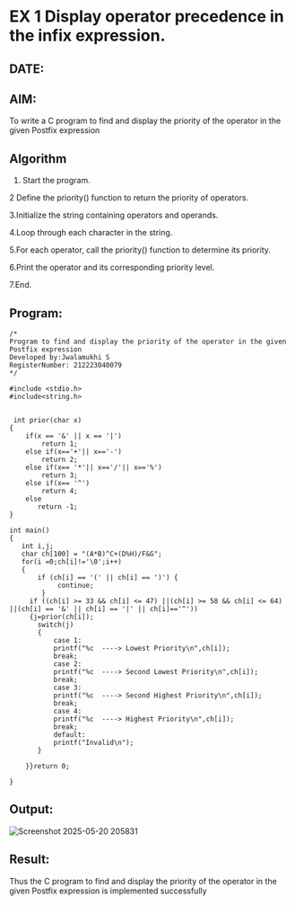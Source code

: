 # EX 1 Display operator precedence in the infix expression.
## DATE:
## AIM:
To write a C program to find and display the priority of the operator in the given Postfix expression

## Algorithm
1. Start the program.
   
2 Define the priority() function to return the priority of operators.

3.Initialize the string containing operators and operands.

4.Loop through each character in the string.

5.For each operator, call the priority() function to determine its priority.

6.Print the operator and its corresponding priority level.

7.End.

## Program:
```
/*
Program to find and display the priority of the operator in the given Postfix expression
Developed by:Jwalamukhi S 
RegisterNumber: 212223040079 
*/

#include <stdio.h>
#include<string.h>

 
 int prior(char x)
{
    if(x == '&' || x == '|')
        return 1;
    else if(x=='+'|| x=='-')
        return 2;
    else if(x== '*'|| x=='/'|| x=='%')
        return 3;
    else if(x== '^')
        return 4;
    else 
       return -1;
} 

int main()
{
   int i,j;
   char ch[100] = "(A*B)^C+(D%H)/F&G";
   for(i =0;ch[i]!='\0';i++)
   {
       if (ch[i] == '(' || ch[i] == ')') {
            continue;  
        }
     if ((ch[i] >= 33 && ch[i] <= 47) ||(ch[i] >= 58 && ch[i] <= 64) ||(ch[i] == '&' || ch[i] == '|' || ch[i]=='^'))   
     {j=prior(ch[i]);
       switch(j)
       {
           case 1:
           printf("%c  ----> Lowest Priority\n",ch[i]);
           break;
           case 2:
           printf("%c  ----> Second Lowest Priority\n",ch[i]);
           break;
           case 3:
           printf("%c  ----> Second Highest Priority\n",ch[i]);
           break;
           case 4:
           printf("%c  ----> Highest Priority\n",ch[i]);
           break;
           default:
           printf("Invalid\n");
       }   
    
    }}return 0;
   
}
```

## Output:

![Screenshot 2025-05-20 205831](https://github.com/user-attachments/assets/49297647-fc8f-4ddc-be09-334dd59fdfaf)



## Result:
Thus the C program to find and display the priority of the operator in the given Postfix expression is implemented successfully
